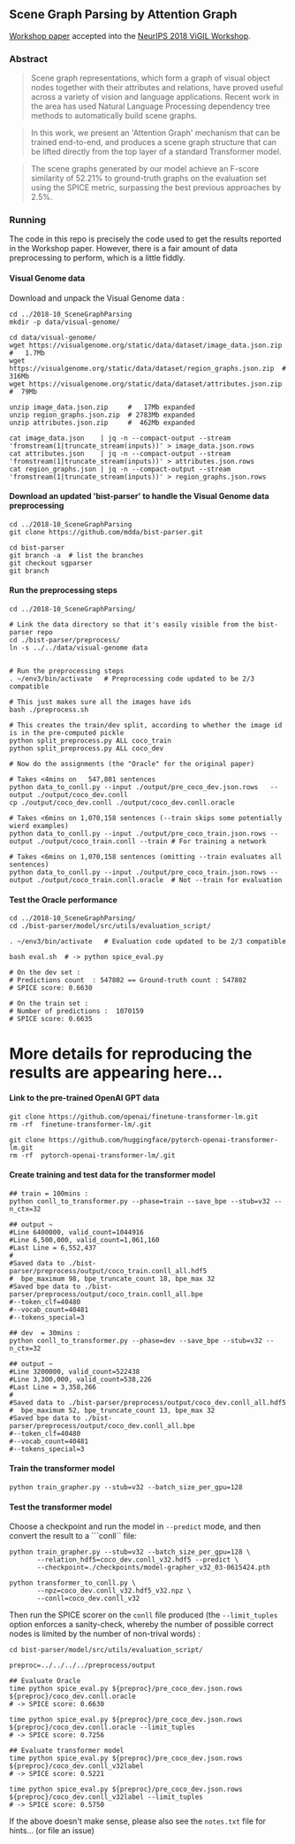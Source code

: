##  Scene Graph Parsing by Attention Graph

[Workshop paper](http://reddragon.ai/downloads/nips2018_ViGIL-workshop_CAMERA-READY.pdf) accepted into the [NeurIPS 2018 ViGIL Workshop](https://nips2018vigil.github.io/).


### Abstract

>  Scene graph representations, which form a graph of visual object nodes together with their attributes and relations, have proved useful across a variety of vision and language applications. Recent work in the area has used Natural Language Processing dependency tree methods to automatically build scene graphs.

>  In this work, we present an 'Attention Graph' mechanism that can be trained end-to-end, and produces a scene graph structure that can be lifted directly from the top layer of a standard Transformer model.

>  The scene graphs generated by our model achieve an F-score similarity of 52.21% to ground-truth graphs on the evaluation set using the SPICE metric, surpassing the best previous approaches by 2.5%.


### Running

The code in this repo is precisely the code used to get the results reported in the 
Workshop paper.  However, there is a fair amount of data preprocessing to perform,
which is a little fiddly.


#### Visual Genome data

Download and unpack the Visual Genome data :
```
cd ../2018-10_SceneGraphParsing
mkdir -p data/visual-genome/

cd data/visual-genome/
wget https://visualgenome.org/static/data/dataset/image_data.json.zip     #   1.7Mb
wget https://visualgenome.org/static/data/dataset/region_graphs.json.zip  # 316Mb
wget https://visualgenome.org/static/data/dataset/attributes.json.zip     #  79Mb

unzip image_data.json.zip     #   17Mb expanded
unzip region_graphs.json.zip  # 2783Mb expanded 
unzip attributes.json.zip     #  462Mb expanded

cat image_data.json    | jq -n --compact-output --stream 'fromstream(1|truncate_stream(inputs))' > image_data.json.rows
cat attributes.json    | jq -n --compact-output --stream 'fromstream(1|truncate_stream(inputs))' > attributes.json.rows
cat region_graphs.json | jq -n --compact-output --stream 'fromstream(1|truncate_stream(inputs))' > region_graphs.json.rows
```

####  Download an updated 'bist-parser' to handle the Visual Genome data preprocessing

```
cd ../2018-10_SceneGraphParsing
git clone https://github.com/mdda/bist-parser.git

cd bist-parser
git branch -a  # list the branches
git checkout sgparser
git branch
```

#### Run the preprocessing steps
```
cd ../2018-10_SceneGraphParsing/

# Link the data directory so that it's easily visible from the bist-parser repo
cd ./bist-parser/preprocess/
ln -s ../../data/visual-genome data


# Run the preprocessing steps
. ~/env3/bin/activate   # Preprocessing code updated to be 2/3 compatible

# This just makes sure all the images have ids
bash ./preprocess.sh

# This creates the train/dev split, according to whether the image id is in the pre-computed pickle
python split_preprocess.py ALL coco_train
python split_preprocess.py ALL coco_dev

# Now do the assignments (the "Oracle" for the original paper)

# Takes <4mins on   547,801 sentences
python data_to_conll.py --input ./output/pre_coco_dev.json.rows   --output ./output/coco_dev.conll
cp ./output/coco_dev.conll ./output/coco_dev.conll.oracle

# Takes <6mins on 1,070,158 sentences (--train skips some potentially wierd examples)
python data_to_conll.py --input ./output/pre_coco_train.json.rows --output ./output/coco_train.conll --train # For training a network

# Takes <6mins on 1,070,158 sentences (omitting --train evaluates all sentences)
python data_to_conll.py --input ./output/pre_coco_train.json.rows --output ./output/coco_train.conll.oracle  # Not --train for evaluation

```

#### Test the Oracle performance 
```
cd ../2018-10_SceneGraphParsing/
cd ./bist-parser/model/src/utils/evaluation_script/

. ~/env3/bin/activate   # Evaluation code updated to be 2/3 compatible

bash eval.sh  # -> python spice_eval.py

# On the dev set : 
# Predictions count  : 547802 == Ground-truth count : 547802
# SPICE score: 0.6630

# On the train set : 
# Number of predictions :  1070159
# SPICE score: 0.6635

```

#  More details for reproducing the results are appearing here...
#### Link to the pre-trained OpenAI GPT data

```
git clone https://github.com/openai/finetune-transformer-lm.git
rm -rf  finetune-transformer-lm/.git

git clone https://github.com/huggingface/pytorch-openai-transformer-lm.git
rm -rf  pytorch-openai-transformer-lm/.git
```


#### Create training and test data for the transformer model 

```
## train = 100mins :
python conll_to_transformer.py --phase=train --save_bpe --stub=v32 --n_ctx=32

## output ~ 
#Line 6400000, valid_count=1044916
#Line 6,500,000, valid_count=1,061,160
#Last Line = 6,552,437
#
#Saved data to ./bist-parser/preprocess/output/coco_train.conll_all.hdf5
#  bpe_maximum 98, bpe_truncate_count 18, bpe_max 32
#Saved bpe data to ./bist-parser/preprocess/output/coco_train.conll_all.bpe
#--token_clf=40480
#--vocab_count=40481
#--tokens_special=3

## dev  = 30mins : 
python conll_to_transformer.py --phase=dev --save_bpe --stub=v32 --n_ctx=32

## output ~
#Line 3200000, valid_count=522438
#Line 3,300,000, valid_count=538,226
#Last Line = 3,358,266
#
#Saved data to ./bist-parser/preprocess/output/coco_dev.conll_all.hdf5
#  bpe_maximum 52, bpe_truncate_count 13, bpe_max 32
#Saved bpe data to ./bist-parser/preprocess/output/coco_dev.conll_all.bpe
#--token_clf=40480
#--vocab_count=40481
#--tokens_special=3
```

#### Train the transformer model 

```
python train_grapher.py --stub=v32 --batch_size_per_gpu=128
```


#### Test the transformer model 

Choose a checkpoint and run the model in ```--predict``` mode, and then convert the result to a ```conll`` file:

```
python train_grapher.py --stub=v32 --batch_size_per_gpu=128 \
       --relation_hdf5=coco_dev.conll_v32.hdf5 --predict \
       --checkpoint=./checkpoints/model-grapher_v32_03-0615424.pth

python transformer_to_conll.py \
       --npz=coco_dev.conll_v32.hdf5_v32.npz \
       --conll=coco_dev.conll_v32
```

Then run the SPICE scorer on the ```conll``` file produced 
(the ```--limit_tuples``` option enforces a sanity-check, whereby the number of possible correct nodes
is limited by the number of non-trival words) :

```
cd bist-parser/model/src/utils/evaluation_script/

preproc=../../../../preprocess/output

## Evaluate Oracle 
time python spice_eval.py ${preproc}/pre_coco_dev.json.rows ${preproc}/coco_dev.conll.oracle               
# -> SPICE score: 0.6630

time python spice_eval.py ${preproc}/pre_coco_dev.json.rows ${preproc}/coco_dev.conll.oracle --limit_tuples   
# -> SPICE score: 0.7256

## Evaluate transformer model
time python spice_eval.py ${preproc}/pre_coco_dev.json.rows ${preproc}/coco_dev.conll_v32label                  
# -> SPICE score: 0.5221

time python spice_eval.py ${preproc}/pre_coco_dev.json.rows ${preproc}/coco_dev.conll_v32label --limit_tuples   
# -> SPICE score: 0.5750
```

If the above doesn't make sense, please also see the ```notes.txt``` file for hints...  (or file an issue)
